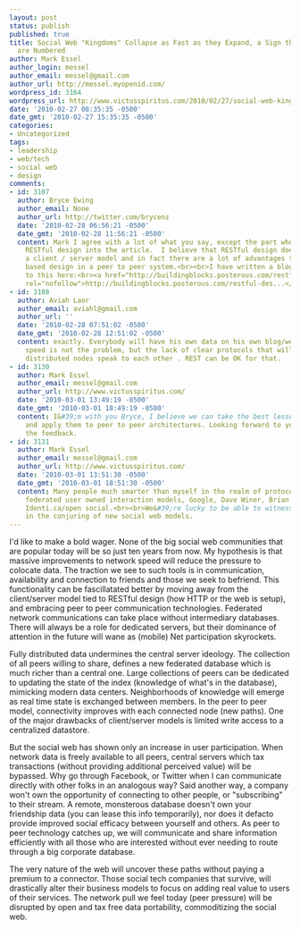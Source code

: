 ```yaml
---
layout: post
status: publish
published: true
title: Social Web "Kingdoms" Collapse as Fast as they Expand, a Sign that REST's Days
  are Numbered
author: Mark Essel
author_login: messel
author_email: messel@gmail.com
author_url: http://messel.myopenid.com/
wordpress_id: 3164
wordpress_url: http://www.victusspiritus.com/2010/02/27/social-web-kingdoms-collapse-as-fast-as-they-expand-a-sign-that-rests-days-are-numbered/
date: '2010-02-27 08:35:35 -0500'
date_gmt: '2010-02-27 15:35:35 -0500'
categories:
- Uncategorized
tags:
- leadership
- web/tech
- social web
- design
comments:
- id: 3107
  author: Bryce Ewing
  author_email: None
  author_url: http://twitter.com/brycenz
  date: '2010-02-28 06:56:21 -0500'
  date_gmt: '2010-02-28 11:56:21 -0500'
  content: Mark I agree with a lot of what you say, except the part where you bring
    RESTful design into the article.  I believe that RESTful design does not mandate
    a client / server model and in fact there are a lot of advantages to using a REST
    based design in a peer to peer system.<br><br>I have written a blog post in regards
    to this here:<br><a href="http://buildingblocks.posterous.com/restful-design-does-not-mandate-clientserver"
    rel="nofollow">http://buildingblocks.posterous.com/restful-des...</a>
- id: 3108
  author: Aviah Laor
  author_email: aviahl@gmail.com
  author_url: ''
  date: '2010-02-28 07:51:02 -0500'
  date_gmt: '2010-02-28 12:51:02 -0500'
  content: exactly. Everybody will have his own data on his own blog/website. I think
    speed is not the problem, but the lack of clear protocols that will let these
    distributed nodes speak to each other . REST can be OK for that.
- id: 3130
  author: Mark Essel
  author_email: messel@gmail.com
  author_url: http://www.victusspiritus.com/
  date: '2010-03-01 13:49:19 -0500'
  date_gmt: '2010-03-01 18:49:19 -0500'
  content: I&#39;m with you Bryce, I believe we can take the best lessons from REST
    and apply them to peer to peer architectures. Looking forward to your post, appreciate
    the feedback.
- id: 3131
  author: Mark Essel
  author_email: messel@gmail.com
  author_url: http://www.victusspiritus.com/
  date: '2010-03-01 13:51:30 -0500'
  date_gmt: '2010-03-01 18:51:30 -0500'
  content: Many people much smarter than myself in the realm of protocols are pushing
    federated user owned interaction models, Google, Dave Winer, Brian Hendrickson,
    Identi.ca/open social.<br><br>We&#39;re lucky to be able to witness and take part
    in the conjuring of new social web models.
---
```

<p>I'd like to make a bold wager. None of the big social web communities that are popular today will be so just ten years from now. My hypothesis is that massive improvements to network speed will reduce the pressure to colocate data. The traction we see to such tools is in communication, availability and connection to friends and those we seek to befriend. This functionality can be fascillatated better by moving away from the client/server model tied to RESTful design (how HTTP or the web is setup), and embracing peer to peer communication technologies. Federated network communications can take place without intermediary databases. There will always be a role for dedicated servers, but their dominance of attention in the future will wane as (mobile) Net participation skyrockets. </p>
<p>Fully distributed data undermines the central server ideology. The collection of all peers willing to share, defines a new federated database which is much richer than a central one. Large collections of peers can be dedicated to updating the state of the index (knowledge of what's in the database), mimicking modern data centers. Neighborhoods of knowledge will emerge as real time state is exchanged between members. In the peer to peer model, connectivity improves with each connected node (new paths). One of the major drawbacks of client/server models is limited write access to a centralized datastore. </p>
<p>But the social web has shown only an increase in user participation. When network data is freely available to all peers, central servers which tax transactions (without providing additional perceived value) will be bypassed. Why go through Facebook, or Twitter when I can communicate directly with other folks in an analogous way? Said another way, a company won't own the opportunity of connecting to other people, or "subscribing" to their stream. A remote, monsterous database doesn't own your friendship data (you can lease this info temporarily), nor does it defacto provide improved social efficacy between yourself and others. As peer to peer technology catches up, we will communicate and share information efficiently with all those who are interested without ever needing to route through a big corporate database.</p>
<p>The very nature of the web will uncover these paths without paying a premium to a connector. Those social tech companies that survive, will drastically alter their business models to focus on adding real value to users of their services. The network pull we feel today (peer pressure) will be disrupted by open and tax free data portability, commoditizing the social web. </p>
